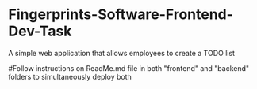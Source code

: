 # Fingerprints-Software-Frontend-Dev-Task
A simple web application that allows employees to create a TODO list

#Follow instructions on ReadMe.md file in both "frontend" and "backend" folders to simultaneously deploy both
